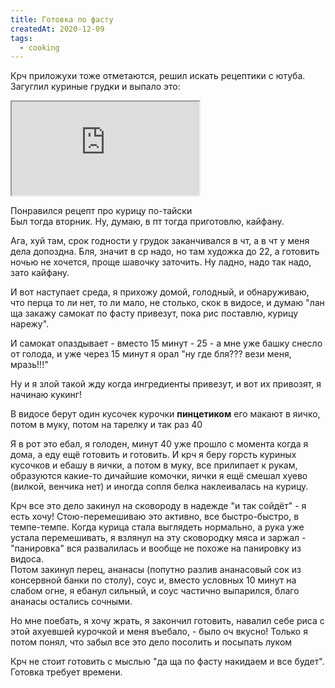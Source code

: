 ```yaml
---
title: Готовка по фасту
createdAt: 2020-12-09
tags:
  - cooking
---
```


Крч приложухи тоже отметаются, решил искать рецептики с ютуба. Загуглил куриные грудки и выпало это:

<iframe src="https://www.youtube.com/embed/qePYq8K6uKY?start=401"
allow="accelerometer; autoplay; clipboard-write; encrypted-media; gyroscope; picture-in-picture"
allowfullscreen></iframe>

Понравился рецепт про курицу по-тайски<br/>
Был тогда вторник. Ну, думаю, в пт тогда приготовлю, кайфану.

<!--more-->

Ага, хуй там, срок годности у грудок заканчивался в чт, а
в чт у меня дела допоздна. Бля, значит в ср надо, но там художка до 22, а готовить ночью не хочется, проще шавочку
заточить. Ну ладно, надо так надо, зато кайфану.

И вот наступает среда, я прихожу домой, голодный, и обнаруживаю, что перца то ли нет, то ли мало, не столько, скок в
видосе, и думаю "лан ща закажу самокат по фасту привезут, пока рис поставлю, курицу нарежу".

И самокат опаздывает - вместо 15 минут - 25 - а мне уже башку снесло от голода, и уже через 15 минут я орал "ну где
бля??? вези меня, мразь!!!"

Ну и я злой такой жду когда ингредиенты привезут, и вот их привозят, я начинаю кукинг!

В видосе берут один кусочек курочки <b>пинцетиком</b> его макают в яичко, потом в муку, потом на тарелку и так раз 40

Я в рот это ебал, я голоден, минут 40 уже прошло с момента когда я дома, а еду ещё готовить и готовить. И крч я беру
горсть куриных кусочков и ебашу в яички, а потом в муку, все прилипает к рукам, образуются какие-то дичайшие комочки,
яички я ещё смешал хуево (вилкой, венчика нет) и иногда сопля белка наклеивалась на курицу.

Крч все это дело закинул на сковороду в надежде "и так сойдёт" - я есть хочу! Стою-перемешиваю это активно, все
быстро-быстро, в темпе-темпе. Когда курица стала выглядеть нормально, а рука уже устала перемешивать, я взлянул на эту
сковородку мяса и заржал -
"панировка" вся развалилась и вообще не похоже на панировку из видоса.<br>
Потом закинул перец, ананасы (попутно разлив ананасовый сок из консервной банки по столу), соус и, вместо условных 10
минут на слабом огне, я ебанул сильный, и соус частично выпарился, благо ананасы остались сочными.

Но мне поебать, я хочу жрать, я закончил готовить, навалил себе риса с этой ахуевшей курочкой и меня въебало, - было оч
вкусно! Только я потом понял, что забыл все это дело посолить и посыпать луком

Крч не стоит готовить с мыслью "да ща по фасту накидаем и все будет". Готовка требует времени.

